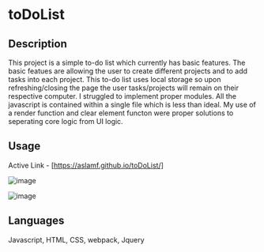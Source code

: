 # toDoList

## Description

This project is a simple to-do list which currently has basic features. The basic featues are allowing the user to create different projects and to add tasks into each project. This to-do list uses local storage so upon refreshing/closing the page the user tasks/projects will remain on their respective computer. I struggled to implement proper modules. All the javascript is contained within a single file which is less than ideal. My use of a render function and clear element functon were proper solutions to seperating core logic from UI logic. 

## Usage 

Active Link - [https://aslamf.github.io/toDoList/]

![image](https://user-images.githubusercontent.com/86327031/219509804-f6e86c7f-cdea-4934-a2a1-49f420ae4256.png)

![image](https://user-images.githubusercontent.com/86327031/219510052-211046b0-b010-4338-8c0b-a9ce491c7f16.png)

## Languages
Javascript, HTML, CSS, webpack, Jquery
